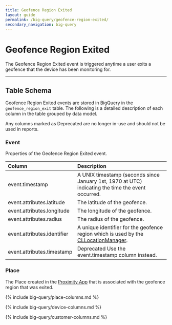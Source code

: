 ```yaml
---
title: Geofence Region Exited
layout: guide
permalink: /big-query/geofence-region-exited/
secondary_navigation: big-query
---
```


# Geofence Region Exited

The Geofence Region Exited event is triggered anytime a user exits a geofence that the device has been monitoring for.

---

## Table Schema

Geofence Region Exited events are stored in BigQuery in the `geofence_region_exit` table. The following is a detailed description of each column in the table grouped by data model.

<aside class="important">
Any columns marked as <span class="deprecated">Deprecated</span> are no longer in-use and should not be used in reports.</aside>

### Event

Properties of the Geofence Region Exited event.

| Column | Description |
| :--- | :--- |
| event.timestamp | A UNIX timestamp \(seconds since January 1st, 1970 at UTC\) indicating the time the event occurred.  |
| event.attributes.latitude | The latitude of the geofence. |
| event.attributes.longitude | The longitude of the geofence. |
| event.attributes.radius | The radius of the geofence. |
| event.attributes.identifier | A unique identifier for the geofence region which is used by the [CLLocationManager](https://developer.apple.com/documentation/corelocation/cllocationmanager). |
| event.attributes.timestamp | <span class="deprecated">Deprecated</span> Use the event.timestamp column instead. |

### Place

The Place created in the [Proximity App](https://app.rover.io/proximity) that is associated with the geofence region that was exited.

{% include big-query/place-columns.md %}

{% include big-query/device-columns.md %}

{% include big-query/customer-columns.md %}